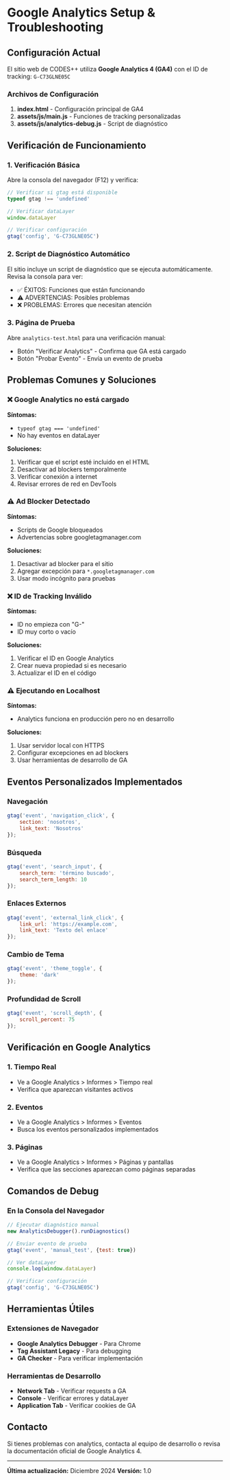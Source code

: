 # Google Analytics Setup & Troubleshooting

## Configuración Actual

El sitio web de CODES++ utiliza **Google Analytics 4 (GA4)** con el ID de tracking: `G-C73GLNE05C`

### Archivos de Configuración

1. **index.html** - Configuración principal de GA4
2. **assets/js/main.js** - Funciones de tracking personalizadas
3. **assets/js/analytics-debug.js** - Script de diagnóstico

## Verificación de Funcionamiento

### 1. Verificación Básica

Abre la consola del navegador (F12) y verifica:

```javascript
// Verificar si gtag está disponible
typeof gtag !== 'undefined'

// Verificar dataLayer
window.dataLayer

// Verificar configuración
gtag('config', 'G-C73GLNE05C')
```

### 2. Script de Diagnóstico Automático

El sitio incluye un script de diagnóstico que se ejecuta automáticamente. Revisa la consola para ver:

- ✅ ÉXITOS: Funciones que están funcionando
- ⚠️ ADVERTENCIAS: Posibles problemas
- ❌ PROBLEMAS: Errores que necesitan atención

### 3. Página de Prueba

Abre `analytics-test.html` para una verificación manual:

- Botón "Verificar Analytics" - Confirma que GA está cargado
- Botón "Probar Evento" - Envía un evento de prueba

## Problemas Comunes y Soluciones

### ❌ Google Analytics no está cargado

**Síntomas:**
- `typeof gtag === 'undefined'`
- No hay eventos en dataLayer

**Soluciones:**
1. Verificar que el script esté incluido en el HTML
2. Desactivar ad blockers temporalmente
3. Verificar conexión a internet
4. Revisar errores de red en DevTools

### ⚠️ Ad Blocker Detectado

**Síntomas:**
- Scripts de Google bloqueados
- Advertencias sobre googletagmanager.com

**Soluciones:**
1. Desactivar ad blocker para el sitio
2. Agregar excepción para `*.googletagmanager.com`
3. Usar modo incógnito para pruebas

### ❌ ID de Tracking Inválido

**Síntomas:**
- ID no empieza con "G-"
- ID muy corto o vacío

**Soluciones:**
1. Verificar el ID en Google Analytics
2. Crear nueva propiedad si es necesario
3. Actualizar el ID en el código

### ⚠️ Ejecutando en Localhost

**Síntomas:**
- Analytics funciona en producción pero no en desarrollo

**Soluciones:**
1. Usar servidor local con HTTPS
2. Configurar excepciones en ad blockers
3. Usar herramientas de desarrollo de GA

## Eventos Personalizados Implementados

### Navegación
```javascript
gtag('event', 'navigation_click', {
    section: 'nosotros',
    link_text: 'Nosotros'
});
```

### Búsqueda
```javascript
gtag('event', 'search_input', {
    search_term: 'término buscado',
    search_term_length: 10
});
```

### Enlaces Externos
```javascript
gtag('event', 'external_link_click', {
    link_url: 'https://example.com',
    link_text: 'Texto del enlace'
});
```

### Cambio de Tema
```javascript
gtag('event', 'theme_toggle', {
    theme: 'dark'
});
```

### Profundidad de Scroll
```javascript
gtag('event', 'scroll_depth', {
    scroll_percent: 75
});
```

## Verificación en Google Analytics

### 1. Tiempo Real
- Ve a Google Analytics > Informes > Tiempo real
- Verifica que aparezcan visitantes activos

### 2. Eventos
- Ve a Google Analytics > Informes > Eventos
- Busca los eventos personalizados implementados

### 3. Páginas
- Ve a Google Analytics > Informes > Páginas y pantallas
- Verifica que las secciones aparezcan como páginas separadas

## Comandos de Debug

### En la Consola del Navegador

```javascript
// Ejecutar diagnóstico manual
new AnalyticsDebugger().runDiagnostics()

// Enviar evento de prueba
gtag('event', 'manual_test', {test: true})

// Ver dataLayer
console.log(window.dataLayer)

// Verificar configuración
gtag('config', 'G-C73GLNE05C')
```

## Herramientas Útiles

### Extensiones de Navegador
- **Google Analytics Debugger** - Para Chrome
- **Tag Assistant Legacy** - Para debugging
- **GA Checker** - Para verificar implementación

### Herramientas de Desarrollo
- **Network Tab** - Verificar requests a GA
- **Console** - Verificar errores y dataLayer
- **Application Tab** - Verificar cookies de GA

## Contacto

Si tienes problemas con analytics, contacta al equipo de desarrollo o revisa la documentación oficial de Google Analytics 4.

---

**Última actualización:** Diciembre 2024
**Versión:** 1.0 